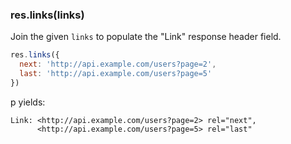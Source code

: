<h3 id='res.links'>res.links(links)</h3>

Join the given `links` to populate the "Link" response header field.

```js
res.links({
  next: 'http://api.example.com/users?page=2',
  last: 'http://api.example.com/users?page=5'
})
```

p yields:

```
Link: <http://api.example.com/users?page=2> rel="next",
      <http://api.example.com/users?page=5> rel="last"
```
